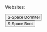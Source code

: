 Websites:

<a href="https://tlswlgus.github.io/Sspace_Dormitel/home.html">
  <button>S-Space Dormitel</button>
</a>
</br>
<a href="https://tlswlgus.github.io/Sspace_Boot/home.html">
  <button>S-Space Boot</button>
</a>
